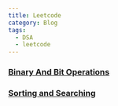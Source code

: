 ```yaml
---
title: Leetcode
category: Blog
tags: 
  - DSA
  - leetcode
---
```


### [Binary And Bit Operations](./2024-11-23-binary-and-bitwise-operations.md)

### [Sorting and Searching](./2024-11-11-sort.md)
